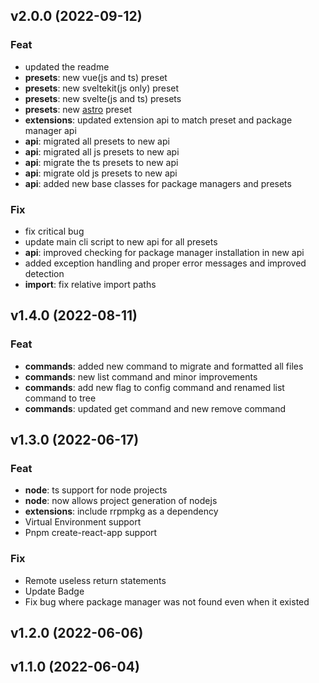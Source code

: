 ## v2.0.0 (2022-09-12)

### Feat

- updated the readme
- **presets**: new vue(js and ts) preset
- **presets**: new sveltekit(js only) preset
- **presets**: new svelte(js and ts) presets
- **presets**: new [astro](https://astro.build) preset
- **extensions**: updated extension api to match preset and package manager api
- **api**: migrated all presets to new api
- **api**: migrated all js presets to new api
- **api**: migrate the ts presets to new api
- **api**: migrate old js presets to new api
- **api**: added new base classes for package managers and presets

### Fix

- fix critical bug
- update main cli script to new api for all presets
- **api**: improved checking for package manager installation in new api
- added exception handling and proper error messages and improved detection
- **import**: fix relative import paths

## v1.4.0 (2022-08-11)

### Feat

- **commands**: added new command to migrate and formatted all files
- **commands**: new list command and minor improvements
- **commands**: add new flag to config command and renamed list command to tree
- **commands**: updated get command and new remove command

## v1.3.0 (2022-06-17)

### Feat

- **node**: ts support for node projects
- **node**: now allows project generation of nodejs
- **extensions**: include rrpmpkg as a dependency
- Virtual Environment support
- Pnpm create-react-app support

### Fix

- Remote useless return statements
- Update Badge
- Fix bug where package manager was not found even when it existed

## v1.2.0 (2022-06-06)

## v1.1.0 (2022-06-04)
